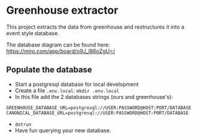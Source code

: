 # Greenhouse extractor

This project extracts the data from greenhouse and restructures it into a event style database.

The database diagram can be found here: https://miro.com/app/board/o9J_l86oZgU=/

## Populate the database

- Start a postgresql database for local development
- Create a file `.env.local`: `mkdir .env.local`
- In this file add the 2 databases strings (ours and greenhouse's):
```
GREENHOUSE_DATABASE_URL=postgresql://USER:PASSWORD@HOST:PORT/DATABASE
CANONICAL_DATABASE_URL=postgresql://USER:PASSWORD@HOST:PORT/DATABASE
```
- `dotrun`
- Have fun querying your new database.